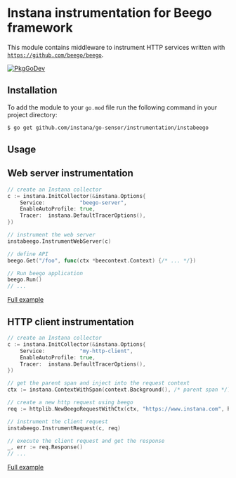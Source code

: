 Instana instrumentation for Beego framework
=============================================

This module contains middleware to instrument HTTP services written with [`https://github.com/beego/beego`](https://github.com/beego/beego).

[![PkgGoDev](https://pkg.go.dev/badge/github.com/instana/go-sensor/instrumentation/instabeego)][godoc]

Installation
------------

To add the module to your `go.mod` file run the following command in your project directory:

```bash
$ go get github.com/instana/go-sensor/instrumentation/instabeego
```

Usage
-----

## Web server instrumentation

```go
// create an Instana collector
c := instana.InitCollector(&instana.Options{
    Service:           "beego-server",
    EnableAutoProfile: true,
    Tracer:  instana.DefaultTracerOptions(),
})

// instrument the web server
instabeego.InstrumentWebServer(c)

// define API 
beego.Get("/foo", func(ctx *beecontext.Context) {/* ... */})

// Run beego application
beego.Run() 
// ...
```
[Full example][serverInstrumentationExample]

## HTTP client instrumentation

```go
// create an Instana collector 
c := instana.InitCollector(&instana.Options{
    Service:           "my-http-client",
    EnableAutoProfile: true,
    Tracer:  instana.DefaultTracerOptions(),
})

// get the parent span and inject into the request context
ctx := instana.ContextWithSpan(context.Background(), /* parent span */)

// create a new http request using beego
req := httplib.NewBeegoRequestWithCtx(ctx, "https://www.instana.com", http.MethodGet)

// instrument the client request
instabeego.InstrumentRequest(c, req)

// execute the client request and get the response
_, err := req.Response()
// ...
```

[Full example][clientInstrumentationExample]




[godoc]: https://pkg.go.dev/github.com/instana/go-sensor/instrumentation/instabeego
[serverInstrumentationExample]: https://pkg.go.dev/github.com/instana/go-sensor/instrumentation/instabeego#example-package-ServerInstrumentation
[clientInstrumentationExample]: https://pkg.go.dev/github.com/instana/go-sensor/instrumentation/instabeego#example-package-HttpClientInstrumentation


